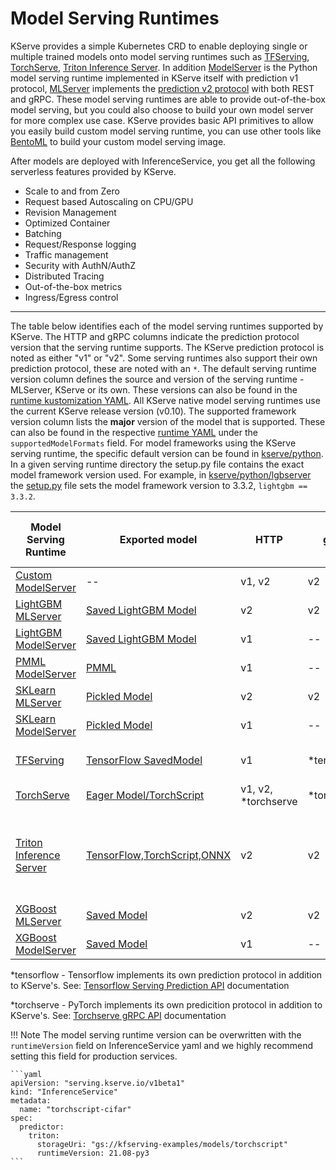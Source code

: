 # Model Serving Runtimes

KServe provides a simple Kubernetes CRD to enable deploying single or multiple trained models onto model serving runtimes such as [TFServing](https://www.tensorflow.org/tfx/guide/serving),
[TorchServe](https://pytorch.org/serve/server.html), [Triton Inference Server](https://docs.nvidia.com/deeplearning/triton-inference-server/user-guide/docs).
In addition [ModelServer](https://github.com/kserve/kserve/tree/master/python/kserve/kserve) is the Python model serving runtime implemented in KServe itself with prediction v1 protocol,
[MLServer](https://github.com/SeldonIO/MLServer) implements the [prediction v2 protocol](https://github.com/kserve/kserve/tree/master/docs/predict-api/v2) with both REST and gRPC.
These model serving runtimes are able to provide out-of-the-box model serving, but you could also choose to build your own model server for more complex use case.
KServe provides basic API primitives to allow you easily build custom model serving runtime, you can use other tools like [BentoML](https://docs.bentoml.org/en/latest) to build your custom model serving image.

After models are deployed with InferenceService, you get all the following serverless features provided by KServe.

- Scale to and from Zero
- Request based Autoscaling on CPU/GPU
- Revision Management
- Optimized Container
- Batching
- Request/Response logging
- Traffic management
- Security with AuthN/AuthZ
- Distributed Tracing
- Out-of-the-box metrics
- Ingress/Egress control


---

The table below identifies each of the model serving runtimes supported by KServe. The HTTP and gRPC columns indicate the prediction protocol version that the serving runtime supports. The KServe prediction protocol is noted as either "v1" or "v2". Some serving runtimes also support their own prediction protocol, these are noted with an `*`. The default serving runtime version column defines the source and version of the serving runtime - MLServer, KServe or its own. These versions can also be found in the [runtime kustomization YAML](https://github.com/alexagriffith/kserve/blob/master/config/runtimes/kustomization.yaml). All KServe native model serving runtimes use the current KServe release version (v0.10). The supported framework version column lists the **major** version of the model that is supported. These can also be found in the respective [runtime YAML](https://github.com/alexagriffith/kserve/tree/master/config/runtimes) under the `supportedModelFormats` field. For model frameworks using the KServe serving runtime, the specific default version can be found in [kserve/python](https://github.com/alexagriffith/kserve/tree/master/python). In a given serving runtime directory the setup.py file contains the exact model framework version used. For example, in [kserve/python/lgbserver](https://github.com/alexagriffith/kserve/tree/master/python/lgbserver) the [setup.py](https://github.com/alexagriffith/kserve/blob/master/python/lgbserver/setup.py) file sets the model framework version to 3.3.2, `lightgbm == 3.3.2`.

| Model Serving Runtime  | Exported model | HTTP | gRPC  | Default Serving Runtime Version | Supported Framework (Major) Version(s) | Examples                             |
| ------------- | ------------- | ------------- | ------------- | ------------- | ------------- |--------------------------------------|
| [Custom ModelServer](https://github.com/kserve/kserve/tree/master/python/kserve/kserve) | -- | v1, v2 | v2 | -- | -- | [Custom Model](custom/custom_model)  |
| [LightGBM MLServer](https://mlserver.readthedocs.io/en/latest/runtimes/lightgbm.html) | [Saved LightGBM Model](https://lightgbm.readthedocs.io/en/latest/pythonapi/lightgbm.Booster.html#lightgbm.Booster.save_model) | v2 | v2 | v1.0.0 (MLServer) | 3 | [LightGBM Iris V2](./lightgbm)  |
| [LightGBM ModelServer](https://github.com/kserve/kserve/tree/master/python/lgbserver) | [Saved LightGBM Model](https://lightgbm.readthedocs.io/en/latest/pythonapi/lightgbm.Booster.html#lightgbm.Booster.save_model) | v1 | -- | v0.10.0 (KServe) | 3 | [LightGBM Iris](./lightgbm)          |
| [PMML ModelServer](https://github.com/kserve/kserve/tree/master/python/pmmlserver) | [PMML](http://dmg.org/pmml/v4-4-1/GeneralStructure.html) | v1 | -- | v0.10.0 (KServe) | 3, 4 ([PMML4.4.1](https://github.com/autodeployai/pypmml)) | [SKLearn PMML](./pmml)               |
| [SKLearn MLServer](https://github.com/SeldonIO/MLServer) | [Pickled Model](https://scikit-learn.org/stable/modules/model_persistence.html) | v2 | v2| v1.0.0 (MLServer) | 1 | [SKLearn Iris V2](./sklearn/v2)      |
| [SKLearn ModelServer](https://github.com/kserve/kserve/tree/master/python/sklearnserver) | [Pickled Model](https://scikit-learn.org/stable/modules/model_persistence.html) | v1 | -- | v0.10.0 (KServe) | 1 | [SKLearn Iris](./sklearn/v2)         |
| [TFServing](https://www.tensorflow.org/tfx/guide/serving) | [TensorFlow SavedModel](https://www.tensorflow.org/guide/saved_model) | v1 | *tensorflow | 2.6.2 ([TFServing Versions](https://github.com/tensorflow/serving/releases)) | 2 | [TensorFlow flower](./tensorflow)    |
| [TorchServe](https://pytorch.org/serve/server.html) | [Eager Model/TorchScript](https://pytorch.org/docs/master/generated/torch.save.html) |  v1, v2, *torchserve  | *torchserve | 0.7.0 (TorchServe) | 1 | [TorchServe mnist](./torchserve)     |
| [Triton Inference Server](https://github.com/triton-inference-server/server) | [TensorFlow,TorchScript,ONNX](https://github.com/triton-inference-server/server/blob/r21.09/docs/model_repository.md)| v2 | v2 | 21.09-py3 (Triton) | 8 (TensoRT), 1, 2 (TensorFlow), 1 (PyTorch), 2 (Triton) [Compatibility Matrix](https://docs.nvidia.com/deeplearning/frameworks/support-matrix/index.html)| [Torchscript cifar](triton/torchscript) |
| [XGBoost MLServer](https://github.com/SeldonIO/MLServer) | [Saved Model](https://xgboost.readthedocs.io/en/latest/tutorials/saving_model.html) | v2 | v2 | v1.0.0 (MLServer) | 1 | [XGBoost Iris V2](./xgboost)         |
| [XGBoost ModelServer](https://github.com/kserve/kserve/tree/master/python/xgbserver) | [Saved Model](https://xgboost.readthedocs.io/en/latest/tutorials/saving_model.html) | v1 |  -- | v0.10.0 (KServe) | 1 | [XGBoost Iris](./xgboost)            |



*tensorflow - Tensorflow implements its own prediction protocol in addition to KServe's. See: [Tensorflow Serving Prediction API](https://github.com/tensorflow/serving/blob/master/tensorflow_serving/apis/prediction_service.proto) documentation

*torchserve - PyTorch implements its own predicition protocol in addition to KServe's. See: [Torchserve gRPC API](https://pytorch.org/serve/grpc_api.html#) documentation

!!! Note
    The model serving runtime version can be overwritten with the `runtimeVersion` field on InferenceService yaml and we highly recommend
    setting this field for production services.

    ```yaml
    apiVersion: "serving.kserve.io/v1beta1"
    kind: "InferenceService"
    metadata:
      name: "torchscript-cifar"
    spec:
      predictor:
        triton:
          storageUri: "gs://kfserving-examples/models/torchscript"
          runtimeVersion: 21.08-py3
    ```
